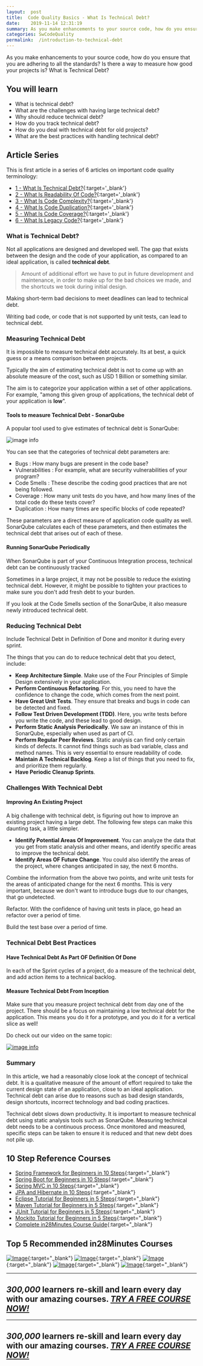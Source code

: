 ```yaml
---
layout:  post
title:  Code Quality Basics - What Is Technical Debt?
date:    2019-11-14 12:31:19
summary: As you make enhancements to your source code, how do you ensure that you are adhering to all the standards? Is there a way to measure how good your projects is? What is Technical Debt?
categories: SwCodeQuality
permalink:  /introduction-to-technical-debt
---
```


As you make enhancements to your source code, how do you ensure that you are adhering to all the standards? Is there a way to measure how good your projects is? What is Technical Debt?

## You will learn
- What is technical debt?
- What are the challenges with having large technical debt?
- Why should reduce technical debt?
- How do you track technical debt?
- How do you deal with technical debt for old projects?
- What are the best practices with handling technical debt?


## Article Series

This is first article in a series of 6 articles on important code quality terminology:
- [1 - What Is Technical Debt?](/introduction-to-technical-debt){:target='_blank'}
- [2 - What Is Readability Of Code?](/code-quality-basics-introduction-to-readability-of-code){:target='_blank'}
- [3 - What Is Code Complexity?](/code-quality-what-is-code-complexity){:target='_blank'}
- [4 - What Is Code Duplication?](/code-quality-what-is-code-duplication){:target='_blank'}
- [5 - What Is Code Coverage?](/code-quality-what-is-code-coverage){:target='_blank'}
- [6 - What Is Legacy Code?](/introduction-to-legacy-code){:target='_blank'}

### What is Technical Debt?

Not all applications are designed and developed well. The gap that exists between the design and the code of your application, as compared to an ideal application, is called **technical debt**. 

> Amount of additional effort we have to put in future development and maintenance, in order to make up for the bad choices we made, and the shortcuts we took during initial design. 

Making short-term bad decisions to meet deadlines can lead to technical debt. 

Writing bad code, or code that is not supported by unit tests, can lead to technical debt.  

### Measuring Technical Debt

It is impossible to measure technical debt accurately. Its at best, a quick guess or a means comparison between projects.

Typically the aim of estimating technical debt is not to come up with an absolute measure of the cost, such as USD 1 Billion or something similar. 

The aim is to categorize your application within a set of other applications. For example, "among this given group of applications, the technical debt of your application is **low**".  

#### Tools to measure Technical Debt - SonarQube

A popular tool used to give estimates of technical debt is SonarQube:

![image info](images/Capture-069-03.png)

You can see that the categories of technical debt parameters are:
* Bugs : How many bugs are present in the code base?
* Vulnerabilities : For example, what are security vulnerabilities of your program? 
* Code Smells : These describe the coding good practices that are not being followed.
* Coverage : How many unit tests do you have, and how many lines of the total code do these tests cover?
* Duplication : How many times are specific blocks of code repeated?

These parameters are a direct measure of application code quality as well. SonarQube calculates each of these parameters, and then estimates the technical debt that arises out of each of these. 

#### Running SonarQube Periodically

When SonarQube is part of your Continuous Integration process, technical debt can be continuously tracked

Sometimes in a large project, it may not be possible to reduce the existing technical debt. However, it might be possible to tighten your practices to make sure you don't add fresh debt to your burden.

If you look at the Code Smells section of the SonarQube, it also measure newly introduced technical debt. 

### Reducing Technical Debt

Include Technical Debt in Definition of Done and monitor it during every sprint.

The things that you can do to reduce technical debt that you detect, include:
* **Keep Architecture Simple**. Make use of the Four Principles of Simple Design extensively in your application.  
* **Perform Continuous Refactoring**. For this, you need to have the confidence to change the code, which comes from the next point.
* **Have Great Unit Tests**. They ensure that breaks and bugs in code can be detected and fixed.
* **Follow Test Driven Development (TDD)**. Here, you write tests before you write the code, and these lead to good design.
* **Perform Static Analysis Periodically**. We saw an instance of this in SonarQube, especially when used as part of CI.
* **Perform Regular Peer Reviews**. Static analysis can find only certain kinds of defects. It cannot find things such as bad variable, class and method names. This is very essential to ensure readability of code.
* **Maintain A Technical Backlog**. Keep a list of things that you need to fix, and prioritize them regularly. 
* **Have Periodic Cleanup Sprints**. 

### Challenges With Technical Debt

#### Improving An Existing Project

A big challenge with technical debt, is figuring out how to improve an existing project having a large debt. The following few steps can make this daunting task, a little simpler.
* **Identify Potential Areas Of Improvement**. You can analyze the data that you get from static analysis and other means, and identify specific areas to improve the technical debt.
* **Identify Areas OF Future Change**. You could also identify the areas of the project, where changes anticipated in say, the next 6 months. 

Combine the information from the above two points, and write unit tests for the areas of anticipated change for the next 6 months. This is very important, because we don't want to introduce bugs due to our changes, that go undetected.

Refactor. With the confidence of having unit tests in place, go head an refactor over a period of time. 

Build the test base over a period of time.

### Technical Debt Best Practices

#### Have Technical Debt As Part OF Definition Of Done

In each of the Sprint cycles of a project, do a measure of the technical debt, and add action items to a technical backlog. 

#### Measure Technical Debt From Inception

Make sure that you measure project technical debt from day one of the project. There should be a focus on maintaining a low technical debt for the application. This means you do it for a prototype, and you do it for a vertical slice as well! 

Do check out our video on the same topic:

[![image info](images/Capture-069-01.png)](https://www.youtube.com/watch?v=BUQuYy0upPE)

### Summary

In this article, we had a reasonably close look at the concept of technical debt. It is a qualitative measure of the amount of effort required to take the current design state of an application, close to an ideal application. Technical debt can arise due to reasons such as bad design standards, design shortcuts, incorrect technology and bad coding practices. 

Technical debt slows down productivity. It is important to measure technical debt using static analysis tools such as SonarQube. Measuring technical debt needs to be a continuous process. Once monitored and measured, specific steps can be taken to ensure it is reduced and that new debt does not pile up.

## 10 Step Reference Courses

- [Spring Framework for Beginners in 10 Steps](https://courses.in28minutes.com/p/spring-framework-for-beginners){:target="_blank"}
- [Spring Boot for Beginners in 10 Steps](https://courses.in28minutes.com/p/spring-boot-for-beginners-in-10-steps){:target="_blank"}
- [Spring MVC in 10 Steps](https://www.youtube.com/watch?v=BjNhGaZDr0Y){:target="_blank"}
- [JPA and Hibernate in 10 Steps](https://courses.in28minutes.com/p/jpa-and-hibernate-tutorial-for-beginners-with-spring-boot){:target="_blank"}
- [Eclipse Tutorial for Beginners in 5 Steps](https://courses.in28minutes.com/p/eclipse-tutorial-for-beginners){:target="_blank"}
- [Maven Tutorial for Beginners in 5 Steps](https://courses.in28minutes.com/p/maven-tutorial-for-beginners-in-5-steps){:target="_blank"}
- [JUnit Tutorial for Beginners in 5 Steps](https://courses.in28minutes.com/p/junit-tutorial-for-beginners){:target="_blank"}
- [Mockito Tutorial for Beginners in 5 Steps](https://courses.in28minutes.com/p/mockito-for-beginner-in-5-steps){:target="_blank"}
- [Complete in28Minutes Course Guide](https://courses.in28minutes.com/p/in28minutes-course-guide){:target="_blank"}

## Top 5 Recommended in28Minutes Courses
[![Image](/images/Course-Go-Full-Stack-With-Spring-Boot-and-React.png "Go Full Stack with Spring Boot and React")](https://www.udemy.com/course/full-stack-application-with-spring-boot-and-react/?couponCode=NOVEMBER-2019){:target="_blank"}
[![Image](/images/Course-Master-Microservices-with-Spring-Boot-and-Spring-Cloud.png "Master Microservices with Spring Boot and Spring Cloud")](https://www.udemy.com/course/microservices-with-spring-boot-and-spring-cloud/?couponCode=NOVEMBER-2019){:target="_blank"}
[![Image](/images/Course-Spring-Framework-Master-Class---Beginner-to-Expert.png "Spring Master Class - Beginner to Expert")](https://www.udemy.com/course/spring-tutorial-for-beginners/?couponCode=NOVEMBER-2019){:target="_blank"}
[![Image](/images/Course-KubernetesCrashCourse.png "Kubernetes Crash Course for Java Spring Boot Developers")](https://www.udemy.com/course/kubernetes-crash-course-for-java-developers/?couponCode=NOVEMBER-2019){:target="_blank"}
[![Image](/images/Course-DockerCrashCourseForJavaSpringBootDevelopers.png "Docker Crash Course for Java Spring Boot Developers")](https://www.udemy.com/course/docker-course-with-java-and-spring-boot-for-beginners/?couponCode=NOVEMBER-2019){:target="_blank"}

---
***300,000*** learners re-skill and learn every day with our amazing courses. ***[TRY A FREE COURSE NOW!](https://rebrand.ly/in28minutes-try-free-course)***
---

---
***300,000*** learners re-skill and learn every day with our amazing courses. ***[TRY A FREE COURSE NOW!](https://rebrand.ly/in28minutes-try-free-course)***
---




